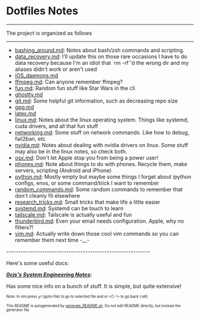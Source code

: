 # Dotfiles Notes
----------------
The project is organized as follows

------------------------------------------------------------
<ul>
    <li>
        <a href="bashing_around.md">bashing_around.md</a>:
			 Notes about bash/zsh commands and scripting.
    </li>
    <li>
        <a href="data_recovery.md">data_recovery.md</a>:
			 I'll update this on those rare occasions I have to do data recovery because I'm an idiot that `rm -rf`'d the wrong dir and my aliases didn't work or aren't used
    </li>
    <li>
        <a href="iOS_daemons.md">iOS_daemons.md</a>
    </li>
    <li>
        <a href="ffmpeg.md">ffmpeg.md</a>:
			 Can anyone remember ffmpeg?
    </li>
    <li>
        <a href="fun.md">fun.md</a>:
			 Random fun stuff like Star Wars in the cli
    </li>
    <li>
        <a href="ghostty.md">ghostty.md</a>
    </li>
    <li>
        <a href="git.md">git.md</a>:
			 Some helpful git information, such as decreasing repo size
    </li>
    <li>
        <a href="gpg.md">gpg.md</a>
    </li>
    <li>
        <a href="latex.md">latex.md</a>
    </li>
    <li>
        <a href="linux.md">linux.md</a>:
			 Notes about the linux operating system. Things like systemd, cuda drivers, and all that fun stuff
    </li>
    <li>
        <a href="networking.md">networking.md</a>:
			 Some stuff on network commands. Like how to debug, fail2ban, etc
    </li>
    <li>
        <a href="nvidia.md">nvidia.md</a>:
			 Notes about dealing with nvidia drivers on linux.  Some stuff may also be in the linux notes, so check both.
    </li>
    <li>
        <a href="osx.md">osx.md</a>:
			 Don't let Apple stop you from being a power user!
    </li>
    <li>
        <a href="phones.md">phones.md</a>:
			 Note about things to do with phones. Recycle them, make servers, scripting (Android and iPhone)
    </li>
    <li>
        <a href="python.md">python.md</a>:
			 Mostly empty but maybe some things I forget about ipython configs, envs, or some command/trick I want to remember
    </li>
    <li>
        <a href="random_commands.md">random_commands.md</a>:
			 Some random commands to remember that don't cleanly fit elsewhere
    </li>
    <li>
        <a href="research_tricks.md">research_tricks.md</a>:
			 Small tricks that make life a little easier
    </li>
    <li>
        <a href="systemd.md">systemd.md</a>:
			 Systemd can be touch to learn
    </li>
    <li>
        <a href="tailscale.md">tailscale.md</a>:
			 Tailscale is actually useful and fun
    </li>
    <li>
        <a href="thunderbird.md">thunderbird.md</a>:
			 Even your email needs configuration. Apple, why no filters?!
    </li>
    <li>
        <a href="vim.md">vim.md</a>:
			 Actually write down those cool vim commands so you can remember them next time -__-
    </li>
</ul>
------------------------------------------------------------

Here's some useful docs:

***[0cjs's System Engineering Notes](https://github.com/0cjs/sedoc/tree/master):***

Has some nice info on a bunch of stuff. It is simple, but quite extensive!

<sub><sup>Note: In vim press `gf` (goto-file) to go to selected file and <C-o> or <C-^> to go back (:e#)</sub></sup>

<sub><sup>This README is autogenerated by [generate_README.sh](/Notes/generate_README.sh). Do not edit README directly, but instead the generator file</sub><sup>
